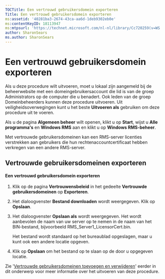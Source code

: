 ```yaml
---
TOCTitle: Een vertrouwd gebruikersdomein exporteren
Title: Een vertrouwd gebruikersdomein exporteren
ms:assetid: '40281ba3-2674-43ca-aa6d-1deb9302eb0e'
ms:contentKeyID: 18113947
ms:mtpsurl: 'https://technet.microsoft.com/nl-nl/library/Cc720259(v=WS.10)'
author: SharonSears
ms.author: SharonSears
---
```


Een vertrouwd gebruikersdomein exporteren
=========================================

Als u deze procedure wilt uitvoeren, moet u lokaal zijn aangemeld bij de beheerwebsite met een domeingebruikersaccount die lid is van de groep Administrators op de computer die u benadert. Ook leden van de groep Domeinbeheerders kunnen deze procedure uitvoeren. Uit veiligheidsoverwegingen kunt u het beste **Uitvoeren als** gebruiken om deze procedure uit te voeren.

Als u de pagina **Algemeen beheer** wilt openen, klikt u op **Start**, wijst u **Alle programma's** en **Windows RMS** aan en klikt u op **Windows RMS-beheer**.

Met vertrouwde gebruikersdomeinen kan een RMS-server licenties verstrekken aan gebruikers die hun rechtenaccountcertificaat hebben verkregen van een andere RMS-server.

Vertrouwde gebruikersdomeinen exporteren
----------------------------------------

#### Een vertrouwd gebruikersdomein exporteren

1.  Klik op de pagina **Vertrouwensbeleid** in het gedeelte **Vertrouwde gebruikersdomeinen** op **Exporteren**.

2.  Het dialoogvenster **Bestand downloaden** wordt weergegeven. Klik op **Opslaan**.

3.  Het dialoogvenster **Opslaan als** wordt weergegeven. Het wordt aanbevolen de naam van uw server op te nemen in de naam van het BIN-bestand, bijvoorbeeld RMS\_Server1\_LicensorCert.bin.

    Het bestand wordt standaard op het bureaublad opgeslagen, maar u kunt ook een andere locatie opgeven.

4.  Klik op **Opslaan** om het bestand op te slaan op de door u opgegeven locatie.

Zie '[Vertrouwde gebruikersdomeinen toevoegen en verwijderen](https://technet.microsoft.com/7c440b15-01c4-49f1-b43c-00f67f3388c1)' eerder in dit onderwerp voor meer informatie over het uitvoeren van deze procedure.

